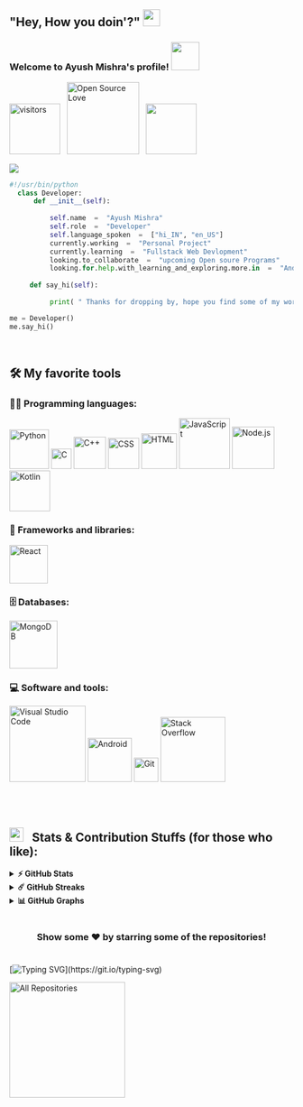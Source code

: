 ## "Hey, How you doin'?" <img src="https://emojis.slackmojis.com/emojis/images/1531849430/4246/blob-sunglasses.gif?1531849430" width="30"/>


<!-- --------------------------------------------------------------------------------------------------------------------------------------------------------------->


<h3>
     Welcome to Ayush Mishra's profile!  <img src="https://github.com/TheDudeThatCode/TheDudeThatCode/blob/master/Assets/Developer.gif" width="50px">
</h3>

<!-- ---------------------------------------------------------------------------------------- -->


<a href="#"><img alt="visitors" src="https://visitor-badge.laobi.icu/badge?page_id=ayush-sleeping.ayush-sleeping" width="90" ></a>
&nbsp; <a href="#"><img alt="Open Source Love" src="https://badges.frapsoft.com/os/v1/open-source.svg?v=102" width="128" ></a>
&nbsp; <a href="https://www.linkedin.com/in/ayush-b-m/">
<img src="https://img.shields.io/badge/linkedin-0A66C2?&style=for-the-badge&logo=linkedin&logoColor=white" width="90" > </a>


<img src="https://user-images.githubusercontent.com/73097560/115834477-dbab4500-a447-11eb-908a-139a6edaec5c.gif">


<!-- ---------------------------------------------------------------------------------------------------------------------------------------------------------------->


```python
#!/usr/bin/python
  class Developer:
      def __init__(self):
    
          self.name  =  "Ayush Mishra"
          self.role  =  "Developer"
          self.language_spoken  =  ["hi_IN", "en_US"]
          currently.working  =  "Personal Project"
          currently.learning  =  "Fullstack Web Devlopment"
          looking.to_collaborate  =  "upcoming Open soure Programs"
          looking.for.help.with_learning_and_exploring.more.in  =  "Android Devlopment"
        
     def say_hi(self):
    
          print( " Thanks for dropping by, hope you find some of my work interesting. " )

me = Developer()
me.say_hi()
```

<br>


<!-- ----------------------------------------------------------------------------------------------------------------------------------------------------------------->


## 🛠️ My favorite tools
 
### 👨‍💻 Programming languages:
<p>
<a href="#"><img alt="Python" src="https://img.shields.io/badge/Python-14354C.svg?logo=python&logoColor=white" width="70" ></a>
<a href="#"><img alt="C" src="https://custom-icon-badges.herokuapp.com/badge/C-03599C.svg?logo=c-in-hexagon&logoColor=white"  width="36" ></a>
<a href="#"><img alt="C++" src="https://custom-icon-badges.herokuapp.com/badge/C++-9C033A.svg?logo=cpp2&logoColor=white" width="57" ></a>
<a href="#"><img alt="CSS" src="https://img.shields.io/badge/CSS-1572B6.svg?logo=css3&logoColor=white" width="55" ></a>
<a href="#"><img alt="HTML" src="https://img.shields.io/badge/HTML-E34F26.svg?logo=html5&logoColor=white" width="63" ></a>
<a href="#"><img alt="JavaScript" src="https://img.shields.io/badge/JavaScript-F7DF1E.svg?logo=javascript&logoColor=black" width="90" ></a>
<a href="#"><img alt="Node.js" src="https://img.shields.io/badge/Node.js-43853D.svg?logo=node.js&logoColor=white" width="75" ></a>
<a href="#"><img alt="Kotlin" src="https://img.shields.io/badge/Kotlin-0095D5?&style=for-the-badge&logo=kotlin&logoColor=white" width="72" ></a>
</p>

<!-- ---------------------------------------------------------------------------------------- -->

### 🧰 Frameworks and libraries:
<p>
<a href="#"><img alt="React" src="https://img.shields.io/badge/React-20232a.svg?logo=react&logoColor=%2361DAFB" width="68" ></a>
</p>

<!-- ---------------------------------------------------------------------------------------- -->

### 🗄️ Databases: 
<p>
<a href="#"><img alt="MongoDB" src ="https://img.shields.io/badge/MongoDB-4ea94b.svg?logo=mongodb&logoColor=white"  width="85" ></a>
</p>

<!-- ---------------------------------------------------------------------------------------- -->

### 💻 Software and tools:
<p>
<a href="#"><img alt="Visual Studio Code" src="https://img.shields.io/badge/Visual%20Studio%20Code-0078d7.svg?logo=visual-studio-code&logoColor=white" width="135" ></a>
<a href="#"><img alt="Android" src="https://img.shields.io/badge/Android-3DDC84?style=for-the-badge&logo=android&logoColor=white" width="78" ></a>
<a href="#"><img alt="Git" src="https://img.shields.io/badge/Git-F05033.svg?logo=git&logoColor=white" width="43" ></a>
<a href="#"><img alt="Stack Overflow" src="https://img.shields.io/badge/-Stack%20Overflow-FE7A16?logo=stack-overflow&logoColor=white" width="115" ></a>
</p>

<br />
<br>
<!-- ---------------------------------------------------------------------------------------------------------------------------------------------------------------->


## <img src='https://media1.giphy.com/media/du3J3cXyzhj75IOgvA/giphy.gif?cid=ecf05e47x2g034i9pzwtzzsd3xgg2w9nr94t4tflbbgo3008&rid=giphy.gif' width='25px'>  &nbsp;  Stats & Contribution Stuffs (for those who like):


<!-- ---------------------------------------------------------------------------------------- -->


<details>
  <summary><b>⚡ GitHub Stats</b></summary>
     <br />
     <div>
     <a href="https://github.com/anuraghazra/github-readme-stats" title="Go to Source">
      <img height="165em" src="https://github-readme-stats.vercel.app/api?username=ayush-sleeping&show_icons=true&theme=react&border_color=61dafb&hide_border=true" />
    </a>
     <a href="https://github.com/anuraghazra/github-readme-stats">
      <img height="165em" src="https://github-readme-stats.vercel.app/api/top-langs/?username=ayush-sleeping&hide=c%23,powershell,Mathematica,Ruby,Objective-C,Objective-C%2b%2b,Cuda&title_color=61dafb&text_color=ffffff&icon_color=61dafb&bg_color=20232a&langs_count=8&layout=compact&border_color=61dafb&hide_border=true" />
    </a>
</div>
     </details>
     
<!-- ---------------------------------------------------------------------------------------- -->

<details>	
  <summary><b>☄️ GitHub Streaks</b></summary>
     <br />
     <div>
     <a href="https://github.com/denvercoder1/github-readme-streak-stats" title="Go to Source">
     <img height="180em" src="https://github-readme-streak-stats.herokuapp.com/?user=ayush-sleeping&theme=react&border=61dafb&hide_border=true" />
    </a>
     </div>
</details>

<!-- ---------------------------------------------------------------------------------------- -->

<details>
     <summary><b>📊 GitHub Graphs </b></summary>
     <br />
     <div>
          <img src="https://activity-graph.herokuapp.com/graph?username=ayush-sleeping&theme=react-dark&bg_color=20232a&hide_border=true" width="100%"/>
     </div>
</details>

<!-- ----------------------------------------------------------------------------------------------------------------------------------------------------------------->


<br>

<div align="center">

### Show some ❤️ by starring some of the repositories!

</div>

<!-- ----------------------------------------------------------------------------------------------------------------------------------------------------------------->

#

[![Typing SVG](https://readme-typing-svg.herokuapp.com?color=%231EB6FF&size=17&width=500&lines=Click+on+Below+badge+for+all+my+%22+GitHub+Work+%22+...)](https://git.io/typing-svg)
<p>
  <a href="https://github.com/ayush-sleeping/All-my-work..."><img alt="All Repositories" title="All Repositories" src="https://img.shields.io/badge/All%20My%20Contribution-%20Repository-red" width="205" /></a>
</p> 
<br>

<!-- ------------------------------------------------------------------------------------------------------------------------------------------------------------------>
